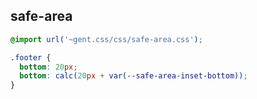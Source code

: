 ## safe-area

```css
@import url('~gent.css/css/safe-area.css');

.footer {
  bottom: 20px;
  bottom: calc(20px + var(--safe-area-inset-bottom));
}
```